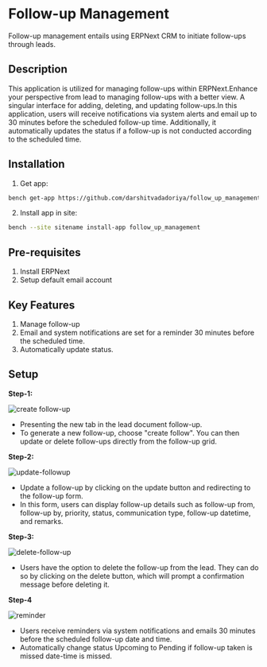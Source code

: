 
# Follow-up Management
Follow-up management entails using ERPNext CRM to initiate follow-ups through leads.

## Description
This application is utilized for managing follow-ups within ERPNext.Enhance your perspective from lead to managing follow-ups with a better view. A singular interface for adding, deleting, and updating follow-ups.In this application, users will receive notifications via system alerts and email up to 30 minutes before the scheduled follow-up time. Additionally, it automatically updates the status if a follow-up is not conducted according to the scheduled time.


## Installation
1. Get app:
  ```sh
  bench get-app https://github.com/darshitvadadoriya/follow_up_management.git
  ```
2. Install app in site:
  ```sh
  bench --site sitename install-app follow_up_management
  ```

## Pre-requisites
1. Install ERPNext
2. Setup default email account

## Key Features
1. Manage follow-up
2. Email and system notifications are set for a reminder 30 minutes before the scheduled time.
3. Automatically update status.

## Setup
**Step-1:**
    
![create follow-up](https://github.com/darshitvadadoriya/follow_up_management/assets/132453297/cedc0072-9946-4175-891c-3d5d22781770)

- Presenting the new tab in the lead document follow-up.
- To generate a new follow-up, choose "create follow". You can then update or delete follow-ups directly from the follow-up grid.
  
**Step-2:**

![update-followup](https://github.com/darshitvadadoriya/follow_up_management/assets/132453297/f893bc3f-9fb0-4571-8286-d2d34ec54f1d)

- Update a follow-up by clicking on the update button and redirecting to the follow-up form.
- In this form, users can display follow-up details such as follow-up from, follow-up by, priority, status, communication type, follow-up datetime, and remarks.

**Step-3:**

![delete-follow-up](https://github.com/darshitvadadoriya/follow_up_management/assets/132453297/bd5901e3-286e-486e-adbe-85efe22d555f)

- Users have the option to delete the follow-up from the lead. They can do so by clicking on the delete button, which will prompt a confirmation message before deleting it.

**Step-4**

![reminder](https://github.com/darshitvadadoriya/follow_up_management/assets/132453297/414cdda0-7465-46ca-9bd2-ef873c8efd85)

- Users receive reminders via system notifications and emails 30 minutes before the scheduled follow-up date and time.
- Automatically change status Upcoming to Pending if follow-up taken is missed date-time is missed.



